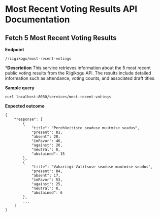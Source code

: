 # Most Recent Voting Results API Documentation

## Fetch 5 Most Recent Voting Results

**Endpoint**
```
/riigikogu/most-recent-votings
```

***Descriotion**
This service retrieves information about the 5 most recent public voting results from the Riigikogu API. The results include detailed information such as attendance, voting counts, and associated draft titles.

**Sample query**
```
curl localhost:8080/services/most-recent-votings
```

**Expected outcome**
```
{
    "response": [
        {
            "title": "Perehüvitiste seaduse muutmise seadus",
            "present": 81,
            "absent": 20,
            "inFavor": 46,
            "against": 20,
            "neutral": 0,
            "abstained": 15
        },
        {
            "title": "Vabariigi Valitsuse seaduse muutmise seadus",
            "present": 84,
            "absent": 17,
            "inFavor": 53,
            "against": 25,
            "neutral": 0,
            "abstained": 6
        },
        ...
    ]
}
```